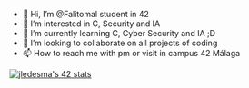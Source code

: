 - 👋 Hi, I’m @Falitomal student in 42
- 👀 I’m interested in C, Security and IA
- 🌱 I’m currently learning C, Cyber Security and IA ;D
- 💞️ I’m looking to collaborate on all projects of coding
- 📫 How to reach me with pm or visit in campus 42 Málaga

<a href="https://github.com/JaeSeoKim/badge42"><img src="https://badge42.vercel.app/api/v2/cl4fqbzyy002109l1xnqbbq71/stats?cursusId=21&coalitionId=piscine" alt="jledesma's 42 stats" /></a>


<!---
Falitomal/Falitomal is a ✨ special ✨ repository because its `README.md` (this file) appears on your GitHub profile.
You can click the Preview link to take a look at your changes.
--->
